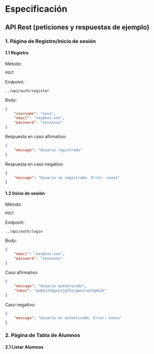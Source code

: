# Especificación
## API Rest (peticiones y respuestas de ejemplo)

### 1. Página de Registro/Inicio de sesión
#### 1.1 Registro

Método: 
```
POST
```

Endpoint:
```
../api/auth/register
```

Body:
```json
{
    "username": "xxxx",
    "email": "xxx@xxx.xxx",
    "password": "xxxxxxxx"
}

```
Respuesta en caso afirmativo:
```json
{
    "message": "Usuario registrado"
} 
```
Respuesta en caso negativo:
```json
{
    "message": "Usuario no registrado. Error: xxxxx"
} 
```
#### 1.2 Inicio de sesión
Método: 
```
POST
```
Endpoint:
```
../api/auth/login
```

Body:
```json
{
    "email": "xxx@xxx.xxx",
    "password": "xxxxxxxx"
}
```
Caso afirmativo:
```json
{
    "message": "Usuario autenticado",
    "token": "$ab$123$gnzxjgfñzjgmnzlxkfgmñzk"
} 
```
Caso negativo:
```json
{
    "message": "Usuario no autenticado. Error: xxxxx"
} 
```
### 2. Página de Tabla de Alumnos
#### 2.1 Listar Alumnos
